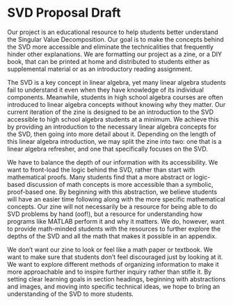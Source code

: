 # SVD Proposal Draft

Our project is an educational resource to help students better understand the Singular Value Decomposition. Our goal is to make the concepts behind the SVD more accessible and eliminate the technicalities that frequently hinder other explanations. We are formatting our project as a zine, or a DIY book, that can be printed at home and distributed to students either as supplemental material or as an introductory reading assignment.

The SVD is a key concept in linear algebra, yet many linear algebra students fail to understand it even when they have knowledge of its individual components. Meanwhile, students in high school algebra courses are often introduced to linear algebra concepts without knowing why they matter. Our current iteration of the zine is designed to be an introduction to the SVD accessible to high school algebra students at a minimum. We achieve this by providing an introduction to the necessary linear algebra concepts for the SVD, then going into more detail about it. Depending on the length of this linear algebra introduction, we may split the zine into two: one that is a linear algebra refresher, and one that specifically focuses on the SVD.

We have to balance the depth of our information with its accessibility. We want to front-load the logic behind the SVD, rather than start with mathematical proofs. Many students find that a more abstract or logic-based discussion of math concepts is more accessible than a symbolic, proof-based one. By beginning with this abstraction, we believe students will have an easier time following along with the more specific mathematical concepts. Our zine will not necessarily be a resource for being able to do SVD problems by hand (oof!), but a resource for understanding how programs like MATLAB perform it and why it matters. We do, however, want to provide math-minded students with the resources to further explore the depths of the SVD and all the math that makes it possible in an appendix.

We don’t want our zine to look or feel like a math paper or textbook. We want to make sure that students don’t feel discouraged just by looking at it. We want to explore different methods of organizing information to make it more approachable and to inspire further inquiry rather than stifle it. By setting clear learning goals in section headings, beginning with abstractions and images, and moving into specific technical ideas, we hope to bring an understanding of the SVD to more students.
